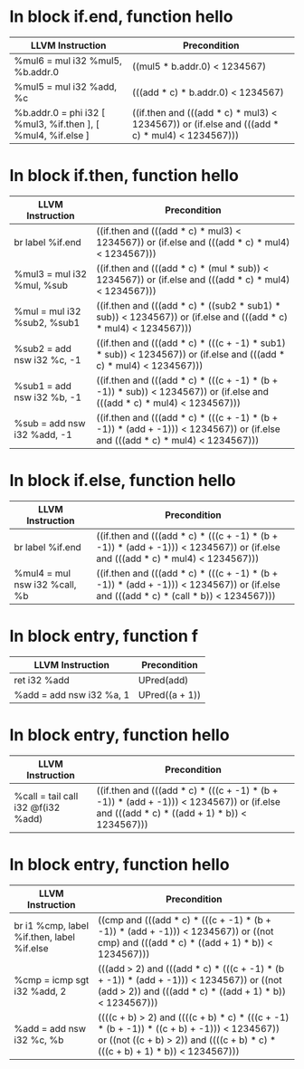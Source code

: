 # In block if.end, function hello
| LLVM Instruction | Precondition |
|-----|-----|
|   %mul6 = mul i32 %mul5, %b.addr.0 | ((mul5 * b.addr.0) < 1234567) |
|   %mul5 = mul i32 %add, %c | (((add * c) * b.addr.0) < 1234567) |
|   %b.addr.0 = phi i32 [ %mul3, %if.then ], [ %mul4, %if.else ] | ((if.then and (((add * c) * mul3) < 1234567)) or (if.else and (((add * c) * mul4) < 1234567))) |
# In block if.then, function hello
| LLVM Instruction | Precondition |
|-----|-----|
|   br label %if.end | ((if.then and (((add * c) * mul3) < 1234567)) or (if.else and (((add * c) * mul4) < 1234567))) |
|   %mul3 = mul i32 %mul, %sub | ((if.then and (((add * c) * (mul * sub)) < 1234567)) or (if.else and (((add * c) * mul4) < 1234567))) |
|   %mul = mul i32 %sub2, %sub1 | ((if.then and (((add * c) * ((sub2 * sub1) * sub)) < 1234567)) or (if.else and (((add * c) * mul4) < 1234567))) |
|   %sub2 = add nsw i32 %c, -1 | ((if.then and (((add * c) * (((c + -1) * sub1) * sub)) < 1234567)) or (if.else and (((add * c) * mul4) < 1234567))) |
|   %sub1 = add nsw i32 %b, -1 | ((if.then and (((add * c) * (((c + -1) * (b + -1)) * sub)) < 1234567)) or (if.else and (((add * c) * mul4) < 1234567))) |
|   %sub = add nsw i32 %add, -1 | ((if.then and (((add * c) * (((c + -1) * (b + -1)) * (add + -1))) < 1234567)) or (if.else and (((add * c) * mul4) < 1234567))) |
# In block if.else, function hello
| LLVM Instruction | Precondition |
|-----|-----|
|   br label %if.end | ((if.then and (((add * c) * (((c + -1) * (b + -1)) * (add + -1))) < 1234567)) or (if.else and (((add * c) * mul4) < 1234567))) |
|   %mul4 = mul nsw i32 %call, %b | ((if.then and (((add * c) * (((c + -1) * (b + -1)) * (add + -1))) < 1234567)) or (if.else and (((add * c) * (call * b)) < 1234567))) |
# In block entry, function f
| LLVM Instruction | Precondition |
|-----|-----|
|   ret i32 %add | UPred(add) |
|   %add = add nsw i32 %a, 1 | UPred((a + 1)) |
# In block entry, function hello
| LLVM Instruction | Precondition |
|-----|-----|
|   %call = tail call i32 @f(i32 %add) | ((if.then and (((add * c) * (((c + -1) * (b + -1)) * (add + -1))) < 1234567)) or (if.else and (((add * c) * ((add + 1) * b)) < 1234567))) |
# In block entry, function hello
| LLVM Instruction | Precondition |
|-----|-----|
|   br i1 %cmp, label %if.then, label %if.else | ((cmp and (((add * c) * (((c + -1) * (b + -1)) * (add + -1))) < 1234567)) or ((not cmp) and (((add * c) * ((add + 1) * b)) < 1234567))) |
|   %cmp = icmp sgt i32 %add, 2 | (((add > 2) and (((add * c) * (((c + -1) * (b + -1)) * (add + -1))) < 1234567)) or ((not (add > 2)) and (((add * c) * ((add + 1) * b)) < 1234567))) |
|   %add = add nsw i32 %c, %b | ((((c + b) > 2) and ((((c + b) * c) * (((c + -1) * (b + -1)) * ((c + b) + -1))) < 1234567)) or ((not ((c + b) > 2)) and ((((c + b) * c) * (((c + b) + 1) * b)) < 1234567))) |

